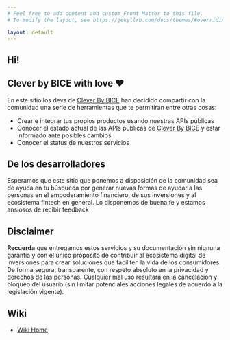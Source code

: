 ```yaml
---
# Feel free to add content and custom Front Matter to this file.
# To modify the layout, see https://jekyllrb.com/docs/themes/#overriding-theme-defaults

layout: default
---
```

## Hi!

## Clever by BICE with love ❤️

En este sitio los devs de [Clever By BICE](https://clever.cl) han decidido compartir con la comunidad
una serie de herramientas que te permitiran entre otras cosas:

- Crear e integrar tus propios productos usando nuestras APIs públicas
- Conocer el estado actual de las APIs publicas de [Clever By BICE](https://clever.cl) y estar informado ante posibles cambios
- Conocer el status de nuestros servicios

## De los desarrolladores
Esperamos que este sitio que ponemos a disposición de la comunidad sea de ayuda en tu búsqueda por generar nuevas formas de ayudar a las personas en el empoderamiento financiero, de sus inversiones y al ecosistema fintech en general. 
Lo disponemos de buena fe y estamos ansiosos de recibir feedback


## Disclaimer
**Recuerda** que entregamos estos servicios y su documentación sin nignuna garantía y con el único proposito de contribuir al ecosistema digital de inversiones para crear soluciones que faciliten la vida de los consumidores. De forma segura, transparente, 
con respeto absoluto en la privacidad y derechos de las personas. Cualquier mal uso resultará en la cancelación y bloqueo del usuario (sin limitar potenciales acciones legales de acuerdo a la legislación vigente).

## Wiki

- [Wiki Home](https://github.com/clever-cl/clever-cl.github.io/wiki)
